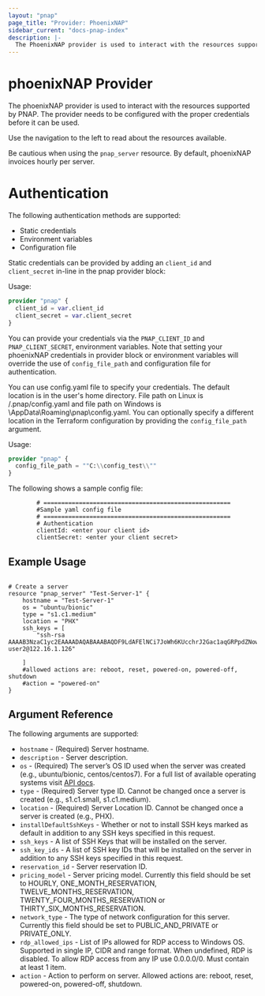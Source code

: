 ```yaml
---
layout: "pnap"
page_title: "Provider: PhoenixNAP"
sidebar_current: "docs-pnap-index"
description: |-
  The PhoenixNAP provider is used to interact with the resources supported by PNAP. The provider needs to be configured with the proper credentials before it can be used.
---
```


# phoenixNAP Provider

The phoenixNAP provider is used to interact with the resources supported by PNAP.
The provider needs to be configured with the proper credentials before it can be used.

Use the navigation to the left to read about the resources available.

Be cautious when using the `pnap_server` resource. By default, phoenixNAP invoices hourly per server.

# Authentication

The following authentication methods are supported:

- Static credentials
- Environment variables
- Configuration file

Static credentials can be provided by adding an `client_id` and `client_secret`
in-line in the pnap provider block:

Usage:

```terraform
provider "pnap" {
  client_id = var.client_id
  client_secret = var.client_secret
}
```
You can provide your credentials via the `PNAP_CLIENT_ID` and
`PNAP_CLIENT_SECRET`, environment variables. Note that setting your
phoenixNAP credentials in provider block or environment variables
will override the use of `config_file_path` and configuration file for authentication.

You can use config.yaml file to specify your credentials.
The default location is in the user's home directory. File path on Linux is /.pnap/config.yaml and file path on Windows is \AppData\Roaming\pnap\config.yaml. You can optionally specify a different location in the Terraform configuration by providing the `config_file_path` argument.

Usage:

```terraform
provider "pnap" {
  config_file_path = ""C:\\config_test\\""
}
```

The following shows a sample config file:

			# ===================================================== 
			#Sample yaml config file 
			# =====================================================
			# Authentication
			clientId: <enter your client id>
			clientSecret: <enter your client secret>


## Example Usage

```hcl

# Create a server
resource "pnap_server" "Test-Server-1" {
    hostname = "Test-Server-1"
    os = "ubuntu/bionic"
    type = "s1.c1.medium"
    location = "PHX"
    ssh_keys = [
        "ssh-rsa AAAAB3NzaC1yc2EAAAADAQABAAABAQDF9LdAFElNCi7JoWh6KUcchrJ2Gac1aqGRPpdZNowObpRtmiRCecAMb7bUgNAaNfcmwiQi7tos9TlnFgprIcfMWb8MSs3ABYHmBgqEEt3RWYf0fAc9CsIpJdMCUG28TPGTlRXCEUVNKgLMdcseAlJoGp1CgbHWIN65fB3he3kAZcfpPn5mapV0tsl2p+ZyuAGRYdn5dJv2RZDHUZBkOeUobwsij+weHCKAFmKQKtCP7ybgVHaQjAPrj8MGnk1jBbjDt5ws+Be+9JNjQJee9zCKbAOsIo3i+GcUIkrw5jxPU/RTGlWBcemPaKHdciSzGcjWboapzIy49qypQhZe1U75 user2@122.16.1.126"
    
    ]
    #allowed actions are: reboot, reset, powered-on, powered-off, shutdown
    #action = "powered-on"
}
```

## Argument Reference

The following arguments are supported:

* `hostname` - (Required) Server hostname.
* `description` - Server description.
* `os` - (Required) The server’s OS ID used when the server was created (e.g., ubuntu/bionic, centos/centos7). For a full list of available operating systems visit [API docs](https://developers.phoenixnap.com/docs/bmc/1).
* `type` - (Required) Server type ID. Cannot be changed once a server is created (e.g., s1.c1.small, s1.c1.medium). 
* `location` - (Required) Server Location ID. Cannot be changed once a server is created (e.g., PHX).
* `installDefaultSshKeys` - Whether or not to install SSH keys marked as default in addition to any SSH keys specified in this request.
* `ssh_keys` - A list of SSH Keys that will be installed on the server.
* `ssh_key_ids` - A list of SSH key IDs that will be installed on the server in addition to any SSH keys specified in this request.
* `reservation_id` - Server reservation ID.
* `pricing_model` - Server pricing model. Currently this field should be set to HOURLY, ONE_MONTH_RESERVATION, TWELVE_MONTHS_RESERVATION, TWENTY_FOUR_MONTHS_RESERVATION or THIRTY_SIX_MONTHS_RESERVATION.
* `network_type` - The type of network configuration for this server. Currently this field should be set to PUBLIC_AND_PRIVATE or PRIVATE_ONLY.
* `rdp_allowed_ips` - List of IPs allowed for RDP access to Windows OS. Supported in single IP, CIDR and range format. When undefined, RDP is disabled. To allow RDP access from any IP use 0.0.0.0/0. Must contain at least 1 item.
* `action` - Action to perform on server. Allowed actions are: reboot, reset, powered-on, powered-off, shutdown.
